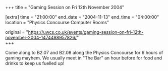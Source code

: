 +++
title = "Gaming Session on Fri 12th November 2004"

[extra]
time = "21:00:00"
end_date = "2004-11-13"
end_time = "04:00:00"
location = "Physics Concourse Computer Rooms"

original = "https://uwcs.co.uk/events/gaming-session-on-fri-12th-november-2004-1474488957826/"    
+++

Come along to B2.07 and B2.08 along the Physics Concourse for 6 hours of gaming mayhem. We usually meet in "The Bar" an hour before for food and drinks to keep us fuelled up\!

